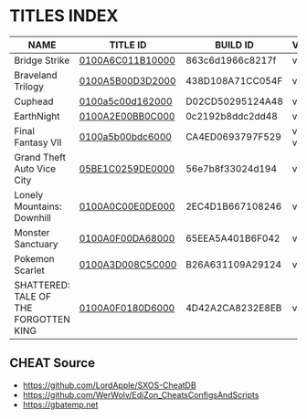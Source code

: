 # TITLES INDEX


| NAME | TITLE ID | BUILD ID | VERSION |
| --- | --- | --- | --- |
| Bridge Strike | [0100A6C011B10000](https://github.com/OldManKain/CheatModsSavesDB/tree/main/Titles/0100A6C011B10000) | 863c6d1966c8217f | v1.0.0 |
| Braveland Trilogy | [0100A5B00D3D2000](https://github.com/OldManKain/CheatModsSavesDB/tree/main/Titles/0100A5B00D3D2000) | 438D108A71CC054F | v1.0.0 |
| Cuphead | [0100a5c00d162000](https://github.com/OldManKain/CheatModsSavesDB/tree/main/Titles/0100a5c00d162000) | D02CD50295124A48 | v1.3.4 |
| EarthNight | [0100A2E00BB0C000](https://github.com/OldManKain/CheatModsSavesDB/tree/main/Titles/0100A2E00BB0C000) | 0c2192b8ddc2dd48 | v1.0.0 |
| Final Fantasy VII | [0100a5b00bdc6000](https://github.com/OldManKain/CheatModsSavesDB/tree/main/Titles/0100a5b00bdc6000) | CA4ED0693797F529 | v1.0.2, v1.0.2_5 |
| Grand Theft Auto Vice City | [05BE1C0259DE0000](https://github.com/OldManKain/CheatModsSavesDB/tree/main/Titles/05BE1C0259DE0000) | 56e7b8f33024d194 | v1.0.0 |
| Lonely Mountains: Downhill | [0100A0C00E0DE000](https://github.com/OldManKain/CheatModsSavesDB/tree/main/Titles/0100A0C00E0DE000) | 2EC4D1B667108246 | v1.0.0 |
| Monster Sanctuary | [0100A0F00DA68000](https://github.com/OldManKain/CheatModsSavesDB/tree/main/Titles/0100A0F00DA68000) | 65EEA5A401B6F042 | v1.3.0 |
| Pokemon Scarlet | [0100A3D008C5C000](https://github.com/OldManKain/CheatModsSavesDB/tree/main/Titles/0100A3D008C5C000) | B26A631109A29124 | v1.0.1 |
| SHATTERED: TALE OF THE FORGOTTEN KING |  [0100A0F0180D6000](https://github.com/OldManKain/CheatModsSavesDB/tree/main/Titles/0100A0F0180D6000) | 4D42A2CA8232E8EB | v1.0.0 |

## CHEAT Source
- https://github.com/LordApple/SXOS-CheatDB
- https://github.com/WerWolv/EdiZon_CheatsConfigsAndScripts
- https://gbatemp.net
